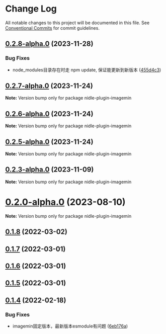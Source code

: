 # Change Log

All notable changes to this project will be documented in this file.
See [Conventional Commits](https://conventionalcommits.org) for commit guidelines.

## [0.2.8-alpha.0](https://github.com/yanuoda/nidle/compare/v0.2.7-alpha.0...v0.2.8-alpha.0) (2023-11-28)


### Bug Fixes

* node_modules目录存在时走 npm update, 保证能更新到新版本 ([455d4c3](https://github.com/yanuoda/nidle/commit/455d4c3ba6ed9d03d4d68ef0a97b5f6ccca6311a))





## [0.2.7-alpha.0](https://github.com/yanuoda/nidle/compare/v0.2.6-alpha.0...v0.2.7-alpha.0) (2023-11-24)

**Note:** Version bump only for package nidle-plugin-imagemin





## [0.2.6-alpha.0](https://github.com/yanuoda/nidle/compare/v0.2.5-alpha.0...v0.2.6-alpha.0) (2023-11-24)

**Note:** Version bump only for package nidle-plugin-imagemin





## [0.2.5-alpha.0](https://github.com/yanuoda/nidle/compare/v0.2.4-alpha.0...v0.2.5-alpha.0) (2023-11-24)

**Note:** Version bump only for package nidle-plugin-imagemin





## [0.2.3-alpha.0](https://github.com/yanuoda/nidle/compare/v0.2.2-alpha.0...v0.2.3-alpha.0) (2023-11-09)

**Note:** Version bump only for package nidle-plugin-imagemin





# [0.2.0-alpha.0](https://github.com/yanuoda/nidle/compare/v0.1.8...v0.2.0-alpha.0) (2023-08-10)

**Note:** Version bump only for package nidle-plugin-imagemin





## [0.1.8](https://github.com/yanuoda/nidle/compare/v0.1.7...v0.1.8) (2022-03-02)



## [0.1.7](https://github.com/yanuoda/nidle/compare/v0.1.6...v0.1.7) (2022-03-01)



## [0.1.6](https://github.com/yanuoda/nidle/compare/v0.1.5...v0.1.6) (2022-03-01)



## [0.1.5](https://github.com/yanuoda/nidle/compare/v0.1.4...v0.1.5) (2022-03-01)



## [0.1.4](https://github.com/yanuoda/nidle/compare/v0.1.3...v0.1.4) (2022-02-18)


### Bug Fixes

* imagemin固定版本，最新版本esmodule有问题 ([6eb176a](https://github.com/yanuoda/nidle/commit/6eb176a7f522d09b3ad8ac561ab76c7227058633))
